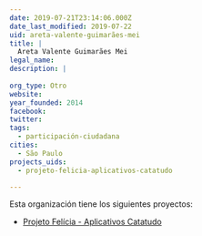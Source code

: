 ```yaml
---
date: 2019-07-21T23:14:06.000Z
date_last_modified: 2019-07-22
uid: areta-valente-guimarães-mei
title: |
  Areta Valente Guimarães Mei
legal_name: 
description: |
  
org_type: Otro
website: 
year_founded: 2014
facebook: 
twitter: 
tags:
  - participación-ciudadana
cities: 
  - São Paulo
projects_uids:
  - projeto-felicia-aplicativos-catatudo

---
```


Esta organización tiene los siguientes proyectos:

- [Projeto Felícia - Aplicativos Catatudo](/proyectos/projeto-felicia-aplicativos-catatudo)
